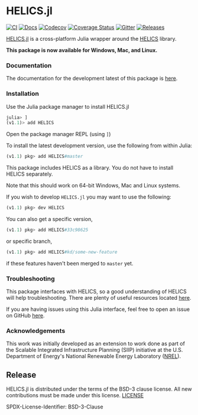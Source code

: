 # HELICS.jl

[![CI](https://github.com/GMLC-TDC/HELICS.jl/workflows/CI/badge.svg)](https://github.com/GMLC-TDC/HELICS.jl/actions?query=workflow%3ACI) [![Docs](https://img.shields.io/badge/docs-latest-blue.svg)](https://gmlc-tdc.github.io/HELICS.jl/latest) [![Codecov](https://img.shields.io/codecov/c/github/gmlc-tdc/HELICS.jl.svg)](https://codecov.io/gh/GMLC-TDC/HELICS.jl) [![Coverage Status](https://coveralls.io/repos/github/GMLC-TDC/HELICS.jl/badge.svg?branch=HEAD)](https://coveralls.io/github/GMLC-TDC/HELICS.jl?branch=HEAD) [![Gitter](https://img.shields.io/gitter/room/GMLC-TDC/HELICS.svg)](https://gitter.im/GMLC-TDC/HELICS) [![Releases](https://img.shields.io/github/tag-date/GMLC-TDC/HELICS.jl.svg)](https://github.com/GMLC-TDC/HELICS.jl/releases)

[HELICS.jl](https://github.com/GMLC-TDC/HELICS.jl) is a cross-platform Julia wrapper around the [HELICS](https://github.com/GMLC-TDC/HELICS) library.


**This package is now available for Windows, Mac, and Linux.**

### Documentation

The documentation for the development latest of this package is [here](https://gmlc-tdc.github.io/HELICS.jl/latest/).

### Installation

Use the Julia package manager to install HELICS.jl

```julia
julia> ]
(v1.1)> add HELICS
```

Open the package manager REPL (using `]`)

To install the latest development version, use the following from within Julia:

```julia
(v1.1) pkg> add HELICS#master
```

This package includes HELICS as a library. You do not have to install HELICS
separately.

Note that this should work on 64-bit Windows, Mac and Linux systems.

If you wish to develop `HELICS.jl` you may want to use the following:

```julia
(v1.1) pkg> dev HELICS
```

You can also get a specific version,

```julia
(v1.1) pkg> add HELICS#33c98625
```

or specific branch,


```julia
(v1.1) pkg> add HELICS#kd/some-new-feature
```

if these features haven't been merged to `master` yet.

### Troubleshooting

This package interfaces with HELICS, so a good understanding of HELICS will help troubleshooting.
There are plenty of useful resources located [here](https://helics.readthedocs.io/en/latest/).

If you are having issues using this Julia interface, feel free to open an issue on GitHub [here](https://github.com/GMLC-TDC/HELICS.jl/issues/new).

### Acknowledgements

This work was initially developed as an extension to work done as part of the Scalable Integrated Infrastructure Planning (SIIP) initiative at the U.S. Department of Energy's National Renewable Energy Laboratory ([NREL](https://www.nrel.gov/)).

## Release

HELICS.jl is distributed under the terms of the BSD-3 clause license.
All new contributions must be made under this license. [LICENSE](LICENSE)

SPDX-License-Identifier: BSD-3-Clause
